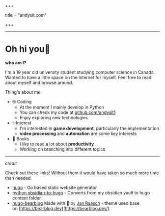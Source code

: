 +++

title = "andysit.com"

+++

---
# Oh hi you👋

**who am I?** 

I'm a 19 year old university student studying computer science in Canada. Wanted to have a little space on the internet for myself. Feel free to read about myself and browse around.

Thing's about me
- 🤓 Coding
    - At the moment I mainly develop in Python
    - You can check my code at [github.com/andysit1](https://github.com/andysit1) 
    - Enjoy exploring new technologies
- ✨Interest
    - I'm interested in **game development**, particularly the implementation
    - **video processing** and **automation** are some key interests
- 📖 Books
    - I like to read a lot about **productivity**
    - Working on branching into different topics

___
*credit*

Check out these links! Without them it would have taken so much more time than needed.
- [hugo](https://gohugo.io/) - Go based static website generator
- [python obsidian-to-hugo](https://github.com/devidw/obsidian-to-hugo)  - Converts from my obsidian vault to hugo content folder
- [hugo-bearblog](https://github.com/janraasch/hugo-bearblog/) Made with 💟 by [Jan Raasch](https://www.janraasch.com/) - theme used base on [https://bearblog.dev](https://bearblog.dev/)